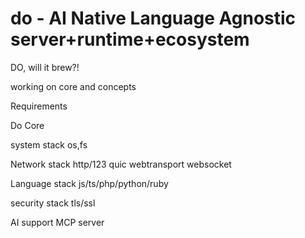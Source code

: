 # do - AI Native Language Agnostic server+runtime+ecosystem

DO, will it brew?!

working on core and concepts

Requirements

Do Core

system stack
os,fs

Network stack
http/123
quic
webtransport
websocket

Language stack
js/ts/php/python/ruby

security stack
tls/ssl

AI support
MCP server

